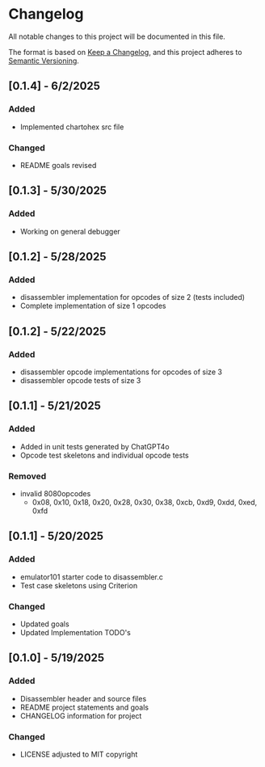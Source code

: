 # Changelog

All notable changes to this project will be documented in this file.

The format is based on [Keep a Changelog](https://keepachangelog.com/en/1.1.0/),
and this project adheres to [Semantic Versioning](https://semver.org/spec/v2.0.0.html).

## [0.1.4] - 6/2/2025

### Added
- Implemented chartohex src file 

### Changed
- README goals revised

## [0.1.3] - 5/30/2025

### Added
- Working on general debugger

## [0.1.2] - 5/28/2025

### Added
- disassembler implementation for opcodes of size 2 (tests included)
- Complete implementation of size 1 opcodes

## [0.1.2] - 5/22/2025

### Added
- disassembler opcode implementations for opcodes of size 3
- disassembler opcode tests of size 3

## [0.1.1] - 5/21/2025

### Added
- Added in unit tests generated by ChatGPT4o
- Opcode test skeletons and individual opcode tests

### Removed
- invalid 8080opcodes
    - 0x08, 0x10, 0x18, 0x20, 0x28, 0x30, 0x38, 0xcb, 0xd9, 0xdd, 0xed, 0xfd

## [0.1.1] - 5/20/2025

### Added
- emulator101 starter code to disassembler.c
- Test case skeletons using Criterion

### Changed
- Updated goals
- Updated Implementation TODO's

## [0.1.0] - 5/19/2025

### Added
- Disassembler header and source files
- README project statements and goals
- CHANGELOG information for project

### Changed
- LICENSE adjusted to MIT copyright